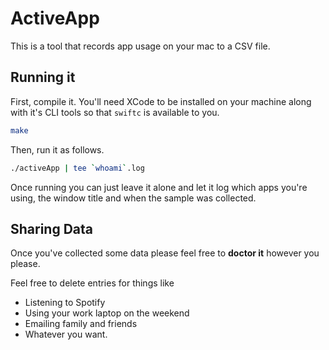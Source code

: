 # ActiveApp

This is a tool that records app usage on your mac to a CSV file.

## Running it

First, compile it. You'll need XCode to be installed on your machine along with it's CLI tools so that `swiftc` is available to you.

```bash
make
```

Then, run it as follows.

```bash
./activeApp | tee `whoami`.log
```

Once running you can just leave it alone and let it log which apps you're using, the window title and when the sample was collected.

## Sharing Data

Once you've collected some data please feel free to **doctor it** however you please.

Feel free to delete entries for things like

* Listening to Spotify
* Using your work laptop on the weekend
* Emailing family and friends
* Whatever you want.

